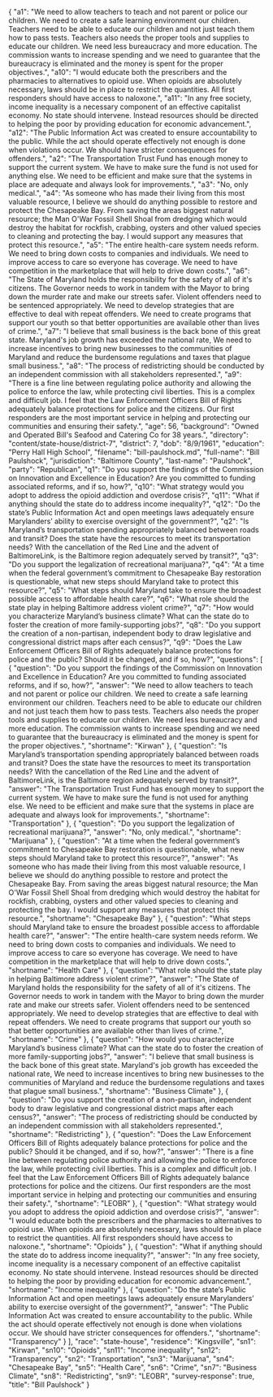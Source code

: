 {
  "a1": "We need to allow teachers to teach and not parent or police our children. We need to create a safe learning environment our children. Teachers need to be able to educate our children and not just teach them how to pass tests. Teachers also needs the proper tools and supplies to educate our children. We need less bureaucracy and more education. The commission wants to increase spending and we need to guarantee that the bureaucracy is eliminated and the money is spent for the proper objectives.",
  "a10": "I would educate both the prescribers  and the pharmacies  to alternatives to opioid use. When opioids are absolutely necessary, laws should be in place to restrict the quantities. All first responders should have access to naloxone.",
  "a11": "In any free society, income inequality is a necessary component of an effective capitalist economy. No state should intervene. Instead resources should be directed to helping the poor by providing education for economic advancement.",
  "a12": "The Public Information Act  was created to ensure accountability to the public. While the act should operate effectively not enough is done when violations occur.  We should have stricter consequences for offenders.",
  "a2": "The Transportation Trust Fund has enough money to support the current system. We have to make sure the fund is not used for anything else. We need to be efficient and make sure that the systems in place are adequate and always look for improvements.",
  "a3": "No, only medical.",
  "a4": "As someone who has made their living from this most valuable resource, I believe we should do anything possible to restore and protect the Chesapeake Bay. From  saving the areas biggest natural resource; the Man O'War Fossil Shell Shoal  from dredging which would destroy the habitat for rockfish, crabbing, oysters and other valued species to cleaning and protecting the bay. I would support any measures that protect this resource.",
  "a5": "The entire health-care system needs reform. We need to bring down costs to companies and individuals. We need to improve access to care so everyone has coverage. We need to have competition in the marketplace that will  help to drive down costs.",
  "a6": "The State of Maryland holds the responsibility for the safety of all of it's citizens.  The Governor needs to work in tandem with the Mayor to bring down the murder rate and make our streets safer. Violent offenders need to be sentenced appropriately. We need to develop strategies that are effective to deal with repeat offenders. We need to create programs that support our youth so that better opportunities are available other than lives of crime.",
  "a7": "I believe that small business is the back bone of this great state.  Maryland's job growth has exceeded the national rate, We need to increase incentives to bring new businesses  to the communities of  Maryland and reduce the burdensome regulations and taxes that plague small business.",
  "a8": "The process of redistricting should be conducted by an independent commission with all stakeholders represented.",
  "a9": "There is a fine line between regulating police authority and allowing the police to enforce the law, while protecting civil liberties. This is a complex and difficult job. I feel that the Law Enforcement Officers Bill of Rights adequately balance protections for police and the citizens. Our first responders are the most important service in helping and protecting our communities and ensuring their safety.",
  "age": 56,
  "background": "Owned and Operated Bill's Seafood and Catering Co for 38 years.",
  "directory": "content/state-house/district-7",
  "district": 7,
  "dob": "8/9/1961",
  "education": "Perry Hall High School",
  "filename": "bill-paulshock.md",
  "full-name": "Bill Paulshock",
  "jurisdiction": "Baltimore County",
  "last-name": "Paulshock",
  "party": "Republican",
  "q1": "Do you support the findings of the Commission on Innovation and Excellence in Education? Are you committed to funding associated reforms, and if so, how?",
  "q10": "What strategy would you adopt to address the opioid addiction and overdose crisis?",
  "q11": "What if anything should the state do to address income inequality?",
  "q12": "Do the state’s Public Information Act and open meetings laws adequately ensure Marylanders’ ability to exercise oversight of the government?",
  "q2": "Is Maryland’s transportation spending appropriately balanced between roads and transit? Does the state have the resources to meet its transportation needs? With the cancellation of the Red Line and the advent of BaltimoreLink, is the Baltimore region adequately served by transit?",
  "q3": "Do you support the legalization of recreational marijuana?",
  "q4": "At a time when the federal government’s commitment to Chesapeake Bay restoration is questionable, what new steps should Maryland take to protect this resource?",
  "q5": "What steps should Maryland take to ensure the broadest possible access to affordable health care?",
  "q6": "What role should the state play in helping Baltimore address violent crime?",
  "q7": "How would you characterize Maryland’s business climate? What can the state do to foster the creation of more family-supporting jobs?",
  "q8": "Do you support the creation of a non-partisan, independent body to draw legislative and congressional district maps after each census?",
  "q9": "Does the Law Enforcement Officers Bill of Rights adequately balance protections for police and the public? Should it be changed, and if so, how?",
  "questions": [
    {
      "question": "Do you support the findings of the Commission on Innovation and Excellence in Education? Are you committed to funding associated reforms, and if so, how?",
      "answer": "We need to allow teachers to teach and not parent or police our children. We need to create a safe learning environment our children. Teachers need to be able to educate our children and not just teach them how to pass tests. Teachers also needs the proper tools and supplies to educate our children. We need less bureaucracy and more education. The commission wants to increase spending and we need to guarantee that the bureaucracy is eliminated and the money is spent for the proper objectives.",
      "shortname": "Kirwan"
    },
    {
      "question": "Is Maryland’s transportation spending appropriately balanced between roads and transit? Does the state have the resources to meet its transportation needs? With the cancellation of the Red Line and the advent of BaltimoreLink, is the Baltimore region adequately served by transit?",
      "answer": "The Transportation Trust Fund has enough money to support the current system. We have to make sure the fund is not used for anything else. We need to be efficient and make sure that the systems in place are adequate and always look for improvements.",
      "shortname": "Transportation"
    },
    {
      "question": "Do you support the legalization of recreational marijuana?",
      "answer": "No, only medical.",
      "shortname": "Marijuana"
    },
    {
      "question": "At a time when the federal government’s commitment to Chesapeake Bay restoration is questionable, what new steps should Maryland take to protect this resource?",
      "answer": "As someone who has made their living from this most valuable resource, I believe we should do anything possible to restore and protect the Chesapeake Bay. From  saving the areas biggest natural resource; the Man O'War Fossil Shell Shoal  from dredging which would destroy the habitat for rockfish, crabbing, oysters and other valued species to cleaning and protecting the bay. I would support any measures that protect this resource.",
      "shortname": "Chesapeake Bay"
    },
    {
      "question": "What steps should Maryland take to ensure the broadest possible access to affordable health care?",
      "answer": "The entire health-care system needs reform. We need to bring down costs to companies and individuals. We need to improve access to care so everyone has coverage. We need to have competition in the marketplace that will  help to drive down costs.",
      "shortname": "Health Care"
    },
    {
      "question": "What role should the state play in helping Baltimore address violent crime?",
      "answer": "The State of Maryland holds the responsibility for the safety of all of it's citizens.  The Governor needs to work in tandem with the Mayor to bring down the murder rate and make our streets safer. Violent offenders need to be sentenced appropriately. We need to develop strategies that are effective to deal with repeat offenders. We need to create programs that support our youth so that better opportunities are available other than lives of crime.",
      "shortname": "Crime"
    },
    {
      "question": "How would you characterize Maryland’s business climate? What can the state do to foster the creation of more family-supporting jobs?",
      "answer": "I believe that small business is the back bone of this great state.  Maryland's job growth has exceeded the national rate, We need to increase incentives to bring new businesses  to the communities of  Maryland and reduce the burdensome regulations and taxes that plague small business.",
      "shortname": "Business Climate"
    },
    {
      "question": "Do you support the creation of a non-partisan, independent body to draw legislative and congressional district maps after each census?",
      "answer": "The process of redistricting should be conducted by an independent commission with all stakeholders represented.",
      "shortname": "Redistricting"
    },
    {
      "question": "Does the Law Enforcement Officers Bill of Rights adequately balance protections for police and the public? Should it be changed, and if so, how?",
      "answer": "There is a fine line between regulating police authority and allowing the police to enforce the law, while protecting civil liberties. This is a complex and difficult job. I feel that the Law Enforcement Officers Bill of Rights adequately balance protections for police and the citizens. Our first responders are the most important service in helping and protecting our communities and ensuring their safety.",
      "shortname": "LEOBR"
    },
    {
      "question": "What strategy would you adopt to address the opioid addiction and overdose crisis?",
      "answer": "I would educate both the prescribers  and the pharmacies  to alternatives to opioid use. When opioids are absolutely necessary, laws should be in place to restrict the quantities. All first responders should have access to naloxone.",
      "shortname": "Opioids"
    },
    {
      "question": "What if anything should the state do to address income inequality?",
      "answer": "In any free society, income inequality is a necessary component of an effective capitalist economy. No state should intervene. Instead resources should be directed to helping the poor by providing education for economic advancement.",
      "shortname": "Income inequality"
    },
    {
      "question": "Do the state’s Public Information Act and open meetings laws adequately ensure Marylanders’ ability to exercise oversight of the government?",
      "answer": "The Public Information Act  was created to ensure accountability to the public. While the act should operate effectively not enough is done when violations occur.  We should have stricter consequences for offenders.",
      "shortname": "Transparency"
    }
  ],
  "race": "state-house",
  "residence": "Kingsville",
  "sn1": "Kirwan",
  "sn10": "Opioids",
  "sn11": "Income inequality",
  "sn12": "Transparency",
  "sn2": "Transportation",
  "sn3": "Marijuana",
  "sn4": "Chesapeake Bay",
  "sn5": "Health Care",
  "sn6": "Crime",
  "sn7": "Business Climate",
  "sn8": "Redistricting",
  "sn9": "LEOBR",
  "survey-response": true,
  "title": "Bill Paulshock"
}
